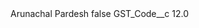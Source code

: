 <?xml version="1.0" encoding="UTF-8"?>
<CustomMetadata xmlns="http://soap.sforce.com/2006/04/metadata" xmlns:xsi="http://www.w3.org/2001/XMLSchema-instance" xmlns:xsd="http://www.w3.org/2001/XMLSchema">
    <label>Arunachal Pardesh</label>
    <protected>false</protected>
    <values>
        <field>GST_Code__c</field>
        <value xsi:type="xsd:double">12.0</value>
    </values>
</CustomMetadata>
